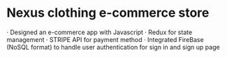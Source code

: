 # Nexus clothing e-commerce store 
·  Designed an e-commerce app with Javascript
·  Redux for state management
·  STRIPE API for payment method
·  Integrated FireBase (NoSQL format) to handle user authentication for sign in and sign up page 
